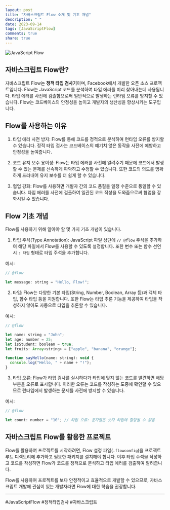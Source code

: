 ```yaml
---
layout: post
title: "자바스크립트 Flow 소개 및 기초 개념"
description: " "
date: 2023-09-14
tags: [JavaScriptFlow]
comments: true
share: true
---
```


![JavaScript Flow](https://example.com/javascript-flow.png)

## 자바스크립트 Flow란?

자바스크립트 Flow는 **정적 타입 검사기**이며, Facebook에서 개발한 오픈 소스 프로젝트입니다. Flow는 JavaScript 코드를 분석하여 타입 에러를 미리 찾아내는데 사용됩니다. 타입 에러를 사전에 검출함으로써 일반적으로 발생하는 런타임 오류를 방지할 수 있습니다. Flow는 코드베이스의 안정성을 높이고 개발자의 생산성을 향상시키는 도구입니다.

## Flow를 사용하는 이유

1. 타입 에러 사전 방지: Flow를 통해 코드를 정적으로 분석하여 런타임 오류를 방지할 수 있습니다. 정적 타입 검사는 코드베이스의 예기치 않은 동작을 사전에 예방하고 안정성을 높여줍니다.

2. 코드 유지 보수 용이성: Flow는 타입 에러를 사전에 알려주기 때문에 코드에서 발생할 수 있는 문제를 신속하게 파악하고 수정할 수 있습니다. 또한 코드의 의도를 명확하게 드러내어 유지 보수를 더 쉽게 할 수 있습니다.

3. 협업 강화: Flow를 사용하면 개발자 간의 코드 품질을 일정 수준으로 통일할 수 있습니다. 타입 에러를 사전에 검출하여 일관된 코드 작성을 도와줌으로써 협업을 강화시킬 수 있습니다.

## Flow 기초 개념

Flow를 사용하기 위해 알아야 할 몇 가지 기초 개념이 있습니다.

1. 타입 주석(Type Annotation): JavaScript 파일 상단에 `// @flow` 주석을 추가하여 해당 파일에서 Flow를 사용할 수 있도록 설정합니다. 또한 변수 또는 함수 선언 시 `: 타입` 형태로 타입 주석을 추가합니다.

예시:
```javascript
// @flow

let message: string = "Hello, Flow!";
```

2. 타입: Flow는 다양한 기본 타입(String, Number, Boolean, Array 등)과 객체 타입, 함수 타입 등을 지원합니다. 또한 Flow는 타입 추론 기능을 제공하여 타입을 작성하지 않아도 자동으로 타입을 추론할 수 있습니다.

예시:
```javascript
// @flow

let name: string = "John";
let age: number = 25;
let isStudent: boolean = true;
let fruits: Array<string> = ["apple", "banana", "orange"];

function sayHello(name: string): void {
  console.log("Hello, " + name + "!");
}
```

3. 타입 오류: Flow가 타입 검사를 실시하다가 타입에 맞지 않는 코드를 발견하면 해당 부분을 오류로 표시합니다. 이러한 오류는 코드를 작성하는 도중에 확인할 수 있으므로 런타임에서 발생하는 문제를 사전에 방지할 수 있습니다.

예시:
```javascript
// @flow

let count: number = "10"; // 타입 오류: 문자열은 숫자 타입에 할당될 수 없음
```

## 자바스크립트 Flow를 활용한 프로젝트

Flow를 활용하여 프로젝트를 시작하려면, Flow 설정 파일(`.flowconfig`)을 프로젝트 루트 디렉토리에 추가하고 필요한 패키지를 설치해야 합니다. 이후 타입 주석을 작성하고 코드를 작성하면 Flow가 코드를 정적으로 분석하고 타입 에러를 검출하여 알려줍니다.

Flow를 사용하여 프로젝트를 보다 안정적이고 효율적으로 개발할 수 있으므로, 자바스크립트 개발에 관심이 있는 개발자라면 Flow에 대한 학습을 권장합니다.

---

#JavaScriptFlow #정적타입검사 #자바스크립트